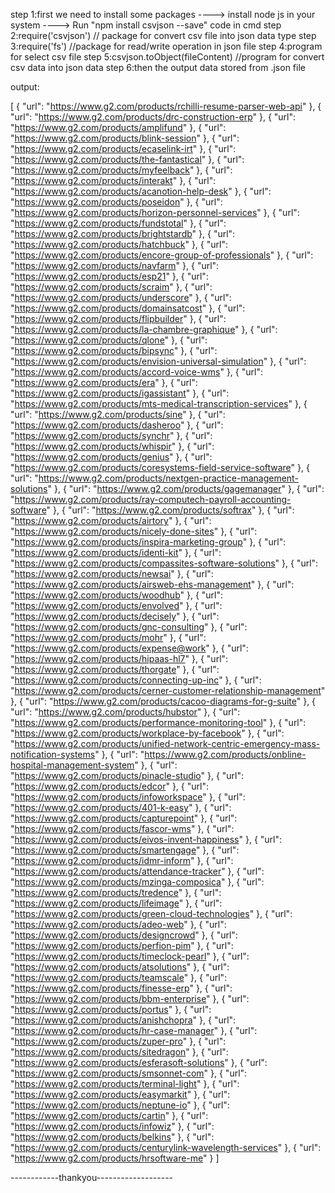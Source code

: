 step 1:first we need to install some packages
			----> install node js in your system
			----> Run "npm install csvjson --save" code in cmd
step 2:require('csvjson')                    // package for convert csv file into json data type
step 3:require('fs')                         //package for read/write operation in json file
step 4:program for select csv file
step 5:csvjson.toObject(fileContent)         //program for convert csv data into json data
step 6:then the output data stored from .json file



output:

[
  {
    "url": "https://www.g2.com/products/rchilli-resume-parser-web-api"
  },
  {
    "url": "https://www.g2.com/products/drc-construction-erp"
  },
  {
    "url": "https://www.g2.com/products/amplifund"
  },
  {
    "url": "https://www.g2.com/products/blink-session"
  },
  {
    "url": "https://www.g2.com/products/ecaselink-irt"
  },
  {
    "url": "https://www.g2.com/products/the-fantastical"
  },
  {
    "url": "https://www.g2.com/products/myfeelback"
  },
  {
    "url": "https://www.g2.com/products/interakt"
  },
  {
    "url": "https://www.g2.com/products/acanotion-help-desk"
  },
  {
    "url": "https://www.g2.com/products/poseidon"
  },
  {
    "url": "https://www.g2.com/products/horizon-personnel-services"
  },
  {
    "url": "https://www.g2.com/products/fundstotal"
  },
  {
    "url": "https://www.g2.com/products/brightstardb"
  },
  {
    "url": "https://www.g2.com/products/hatchbuck"
  },
  {
    "url": "https://www.g2.com/products/encore-group-of-professionals"
  },
  {
    "url": "https://www.g2.com/products/navfarm"
  },
  {
    "url": "https://www.g2.com/products/esp21"
  },
  {
    "url": "https://www.g2.com/products/scraim"
  },
  {
    "url": "https://www.g2.com/products/underscore"
  },
  {
    "url": "https://www.g2.com/products/domainsatcost"
  },
  {
    "url": "https://www.g2.com/products/flipbuilder"
  },
  {
    "url": "https://www.g2.com/products/la-chambre-graphique"
  },
  {
    "url": "https://www.g2.com/products/qlone"
  },
  {
    "url": "https://www.g2.com/products/bipsync"
  },
  {
    "url": "https://www.g2.com/products/envision-universal-simulation"
  },
  {
    "url": "https://www.g2.com/products/accord-voice-wms"
  },
  {
    "url": "https://www.g2.com/products/era"
  },
  {
    "url": "https://www.g2.com/products/igassistant"
  },
  {
    "url": "https://www.g2.com/products/mts-medical-transcription-services"
  },
  {
    "url": "https://www.g2.com/products/sine"
  },
  {
    "url": "https://www.g2.com/products/dasheroo"
  },
  {
    "url": "https://www.g2.com/products/synchr"
  },
  {
    "url": "https://www.g2.com/products/whispir"
  },
  {
    "url": "https://www.g2.com/products/genius"
  },
  {
    "url": "https://www.g2.com/products/coresystems-field-service-software"
  },
  {
    "url": "https://www.g2.com/products/nextgen-practice-management-solutions"
  },
  {
    "url": "https://www.g2.com/products/gagemanager"
  },
  {
    "url": "https://www.g2.com/products/ray-computech-payroll-accounting-software"
  },
  {
    "url": "https://www.g2.com/products/softrax"
  },
  {
    "url": "https://www.g2.com/products/airtory"
  },
  {
    "url": "https://www.g2.com/products/nicely-done-sites"
  },
  {
    "url": "https://www.g2.com/products/inspira-marketing-group"
  },
  {
    "url": "https://www.g2.com/products/identi-kit"
  },
  {
    "url": "https://www.g2.com/products/compassites-software-solutions"
  },
  {
    "url": "https://www.g2.com/products/newsai"
  },
  {
    "url": "https://www.g2.com/products/airsweb-ehs-management"
  },
  {
    "url": "https://www.g2.com/products/woodhub"
  },
  {
    "url": "https://www.g2.com/products/envolved"
  },
  {
    "url": "https://www.g2.com/products/decisely"
  },
  {
    "url": "https://www.g2.com/products/gnc-consulting"
  },
  {
    "url": "https://www.g2.com/products/mohr"
  },
  {
    "url": "https://www.g2.com/products/expense@work"
  },
  {
    "url": "https://www.g2.com/products/hipaas-hl7"
  },
  {
    "url": "https://www.g2.com/products/thorgate"
  },
  {
    "url": "https://www.g2.com/products/connecting-up-inc"
  },
  {
    "url": "https://www.g2.com/products/cerner-customer-relationship-management"
  },
  {
    "url": "https://www.g2.com/products/cacoo-diagrams-for-g-suite"
  },
  {
    "url": "https://www.g2.com/products/hubstor"
  },
  {
    "url": "https://www.g2.com/products/performance-monitoring-tool"
  },
  {
    "url": "https://www.g2.com/products/workplace-by-facebook"
  },
  {
    "url": "https://www.g2.com/products/unified-network-centric-emergency-mass-notification-systems"
  },
  {
    "url": "https://www.g2.com/products/onbline-hospital-management-system"
  },
  {
    "url": "https://www.g2.com/products/pinacle-studio"
  },
  {
    "url": "https://www.g2.com/products/edcor"
  },
  {
    "url": "https://www.g2.com/products/infoworkspace"
  },
  {
    "url": "https://www.g2.com/products/401-k-easy"
  },
  {
    "url": "https://www.g2.com/products/capturepoint"
  },
  {
    "url": "https://www.g2.com/products/fascor-wms"
  },
  {
    "url": "https://www.g2.com/products/eivos-invent-happiness"
  },
  {
    "url": "https://www.g2.com/products/smartengage"
  },
  {
    "url": "https://www.g2.com/products/idmr-inform"
  },
  {
    "url": "https://www.g2.com/products/attendance-tracker"
  },
  {
    "url": "https://www.g2.com/products/mzinga-composica"
  },
  {
    "url": "https://www.g2.com/products/tredence"
  },
  {
    "url": "https://www.g2.com/products/lifeimage"
  },
  {
    "url": "https://www.g2.com/products/green-cloud-technologies"
  },
  {
    "url": "https://www.g2.com/products/adeo-web"
  },
  {
    "url": "https://www.g2.com/products/designcrowd"
  },
  {
    "url": "https://www.g2.com/products/perfion-pim"
  },
  {
    "url": "https://www.g2.com/products/timeclock-pearl"
  },
  {
    "url": "https://www.g2.com/products/atsolutions"
  },
  {
    "url": "https://www.g2.com/products/teamscale"
  },
  {
    "url": "https://www.g2.com/products/finesse-erp"
  },
  {
    "url": "https://www.g2.com/products/bbm-enterprise"
  },
  {
    "url": "https://www.g2.com/products/portus"
  },
  {
    "url": "https://www.g2.com/products/anishchopra"
  },
  {
    "url": "https://www.g2.com/products/hr-case-manager"
  },
  {
    "url": "https://www.g2.com/products/zuper-pro"
  },
  {
    "url": "https://www.g2.com/products/sitedragon"
  },
  {
    "url": "https://www.g2.com/products/esferasoft-solutions"
  },
  {
    "url": "https://www.g2.com/products/smsonnet-com"
  },
  {
    "url": "https://www.g2.com/products/terminal-light"
  },
  {
    "url": "https://www.g2.com/products/easymarkit"
  },
  {
    "url": "https://www.g2.com/products/neptune-io"
  },
  {
    "url": "https://www.g2.com/products/cartin"
  },
  {
    "url": "https://www.g2.com/products/infowiz"
  },
  {
    "url": "https://www.g2.com/products/belkins"
  },
  {
    "url": "https://www.g2.com/products/centurylink-wavelength-services"
  },
  {
    "url": "https://www.g2.com/products/hrsoftware-me"
  }
]






------------thankyou-------------------

